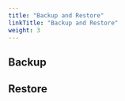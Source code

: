 ```yaml
---
title: "Backup and Restore"
linkTitle: "Backup and Restore"
weight: 3
---
```


## Backup

## Restore
